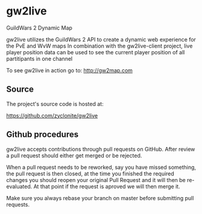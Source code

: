 # gw2live

GuildWars 2 Dynamic Map

gw2live utilizes the GuildWars 2 API to create a dynamic web experience for the PvE and WvW maps
In combination with the gw2live-client project, live player position data can be used to see the current player position of all partitipants in one channel

To see gw2live in action go to: http://gw2map.com

## Source

The project's source code is hosted at:

https://github.com/zyclonite/gw2live

## Github procedures

gw2live accepts contributions through pull requests on GitHub. After review a pull
request should either get merged or be rejected.

When a pull request needs to be reworked, say you have missed something, the pull
request is then closed, at the time you finished the required changes you should
reopen your original Pull Request and it will then be re-evaluated. At that point if
the request is aproved we will then merge it.

Make sure you always rebase your branch on master before submitting pull requests.
